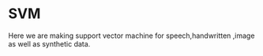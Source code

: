 # SVM
Here we are making support vector machine for speech,handwritten ,image as well as synthetic data.
